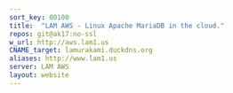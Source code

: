```yaml
---
sort_key: 00100
title:  "LAM AWS - Linux Apache MariaDB in the cloud."
repos: git@ak17:no-ssl
w_url: http://aws.lam1.us
CNAME_target: lamurakami.duckdns.org
aliases: http://www.lam1.us
server: LAM AWS
layout: website
---
```

